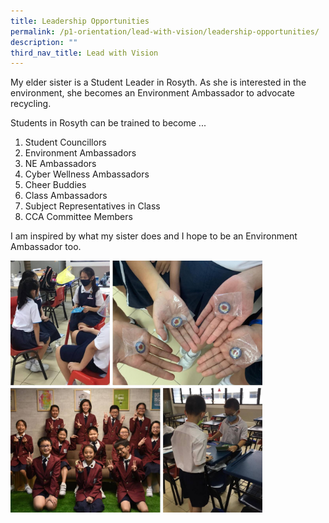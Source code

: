 ```yaml
---
title: Leadership Opportunities
permalink: /p1-orientation/lead-with-vision/leadership-opportunities/
description: ""
third_nav_title: Lead with Vision
---
```

My elder sister is a Student Leader in Rosyth. As she is interested in the environment, she becomes an Environment Ambassador to advocate recycling.

Students in Rosyth can be trained to become ...
1.  Student Councillors
2.  Environment Ambassadors
3.  NE Ambassadors
4.  Cyber Wellness Ambassadors
5.  Cheer Buddies
6.  Class Ambassadors
7.  Subject Representatives in Class
8.  CCA Committee Members

I am inspired by what my sister does and I hope to be an Environment Ambassador too.

<img src="/images/photo_2022-09-23_13-37-39.jpg" 
    style="width:80%">